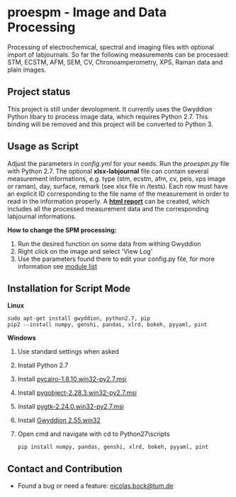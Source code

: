 proespm - Image and Data Processing 
====================================
Processing of electrochemical, spectral and imaging files with optional import 
of labjournals. So far the following measurements can be processed: STM, ECSTM,
AFM, SEM, CV, Chronoamperometry, XPS, Raman data and plain images. 


Project status
--------------
This project is still under devolopment. It currently uses the Gwyddion
Python libary to process image data, which requires Python 2.7. This binding 
will be removed and this project will be converted to Python 3. 


Usage as Script
----------------
Adjust the parameters in *config.yml* for your needs. 
Run the *proespm.py* file with Python 2.7. The optional **xlsx-labjournal** file 
can contain several measurement informations, e.g. type (stm, ecstm, afm, cv, peis, xps
image or raman), day, surface, remark (see xlsx file in /tests). Each row must have an explicit ID 
corresponding to the file name of the measurement in order to read in the 
information properly. A [**html report**](https://htmlpreview.github.io/?https://github.com/n-bock/proespm/blob/master/tests/reference_files/data_report.html) can be created, which includes 
all the processed measurement data and the corresponding labjournal informations.

**How to change the SPM processing:**
1) Run the desired function on some data from withing Gwyddion
2) Right click on the image and select 'View Log'
3) Use the parameters found there to edit your config.py file, for more 
information see [module list](http://gwyddion.net/module-list.en.php)


Installation for Script Mode
-----------------------------
**Linux**

    sudo apt-get install gwyddion, python2.7, pip
    pip2 --install numpy, genshi, pandas, xlrd, bokeh, pyyaml, pint

**Windows**
1.  Use standard settings when asked
1.  Install Python 2.7
1.  Install [pycairo-1.8.10.win32-py2.7.msi](http://ftp.gnome.org/pub/GNOME/binaries/win32/pycairo/1.8/)
1.  Install [pygobject-2.28.3.win32-py2.7.msi](http://ftp.gnome.org/mirror/gnome.org/binaries/win32/pygobject/2.28/)
1.  Install [pygtk-2.24.0.win32-py2.7.msi](http://ftp.gnome.org/pub/GNOME/binaries/win32/pygtk/2.24/)
1.  Install [Gwyddion 2.55.win32](http://gwyddion.net/download.php#stable-windows)
1.  Open cmd and navigate with cd to Python27\scripts
        
        pip install numpy, pandas, genshi, xlrd, bokeh, pyyaml, pint


Contact and Contribution
-------------------------
- Found a bug or need a feature: <nicolas.bock@tum.de>
